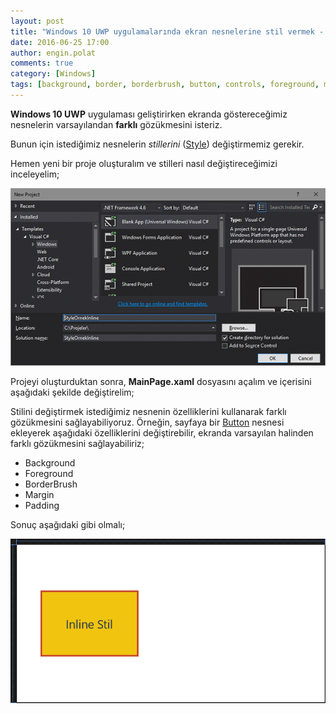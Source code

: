 ```yaml
---
layout: post
title: "Windows 10 UWP uygulamalarında ekran nesnelerine stil vermek - Inline"
date: 2016-06-25 17:00
author: engin.polat
comments: true
category: [Windows]
tags: [background, border, borderbrush, button, controls, foreground, mainpage, margin, padding, project, style, uwp, windows10, xaml]
---
```

**Windows 10 UWP** uygulaması geliştirirken ekranda göstereceğimiz nesnelerin varsayılandan **farklı** gözükmesini isteriz.

Bunun için istediğimiz nesnelerin *stillerini* (<a href="http://msdn.microsoft.com/library/system.windows.style" target="_blank">Style</a>) değiştirmemiz gerekir.

Hemen yeni bir proje oluşturalım ve stilleri nasıl değiştireceğimizi inceleyelim;

![](/assets/uploads/2016/06/style-ornek-inline-0.png)

Projeyi oluşturduktan sonra, **MainPage.xaml** dosyasını açalım ve içerisini aşağıdaki şekilde değiştirelim;

<script src="https://gist.github.com/polatengin/d664ccd8ec99c0c79f7f1dfd6de0a617.js?file=MainPage.xaml"></script>

Stilini değiştirmek istediğimiz nesnenin özelliklerini kullanarak farklı gözükmesini sağlayabiliyoruz. Örneğin, sayfaya bir <a href="https://msdn.microsoft.com/library/windows/apps/windows.ui.xaml.controls.button" target="_blank">Button</a> nesnesi ekleyerek aşağıdaki özelliklerini değiştirebilir, ekranda varsayılan halinden farklı gözükmesini sağlayabiliriz;

*   Background
*   Foreground
*   BorderBrush
*   Margin
*   Padding

Sonuç aşağıdaki gibi olmalı;

![](/assets/uploads/2016/06/style-ornek-inline-1.png)